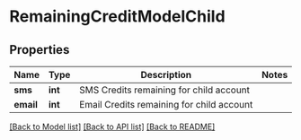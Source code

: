 # RemainingCreditModelChild

## Properties
Name | Type | Description | Notes
------------ | ------------- | ------------- | -------------
**sms** | **int** | SMS Credits remaining for child account | 
**email** | **int** | Email Credits remaining for child account | 

[[Back to Model list]](../README.md#documentation-for-models) [[Back to API list]](../README.md#documentation-for-api-endpoints) [[Back to README]](../README.md)



